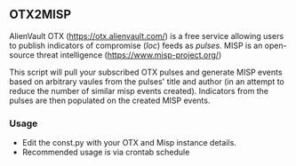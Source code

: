 ## OTX2MISP

AlienVault OTX (https://otx.alienvault.com/) is a free service allowing users to publish indicators of compromise (*Ioc*) feeds as *pulses*.
MISP is an open-source threat intelligence (https://www.misp-project.org/)

This script will pull your subscribed OTX pulses and generate MISP events based on arbitrary vaules from the pulses' title and author (in an attempt to reduce the number of similar misp events created). Indicators from the pulses are then populated on the created MISP events.

### Usage
- Edit the const.py with your OTX and Misp instance details.
- Recommended usage is via crontab schedule

